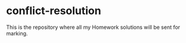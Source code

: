 # conflict-resolution
This is the repository where all my Homework solutions will be sent for marking.
